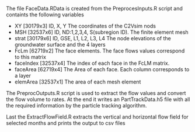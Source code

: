 The file FaceData.RData is created from the PreprocesInputs.R script and containts the following variables
- XY [30179x3] ID, X, Y The coordinates of the C2Vsim nods
- MSH [32537x6] ID, ND:1,2,3,4, S(subregion ID). The finite element mesh
- strat [30179x6] ID, GSE, L1, L2, L3, L4 The node elevations of the groundwater surface and the 4 layers
- FcLm [62719x2] The face elements. The face flows values correspond to this matrix
- faceIndex [32537x4] The index of each face in the FcLM matrix.
- faceArea [62719x4] The Area of each face. Each column corresponds to a layer
- elemArea [32537x1] The area of each mesh element

The PreprocOutputs.R script is used to extract the flow values and convert the flow volume to rates.
At the end it writes an PartTrackData.h5 file with all the required information by the particle tracking algorithm.

Last the ExtractFlowField.R extracts the vertical and horizontal flow field for selected months and prints the output to csv files
